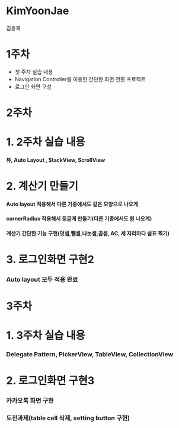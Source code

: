 # KimYoonJae
김윤재

1주차
=========================
- 첫 주차 실습 내용
- Navigation Controller를 이용한 간단한 화면 전환 프로젝트
- 로그인 화면 구성




2주차
====================================
# 1. 2주차 실습 내용
#### 뷰, Auto Layout , StackView, ScrollView


# 2. 계산기 만들기
#### Auto layout 적용해서 다른 기종에서도 같은 모양으로 나오게
#### cornerRadius 적용해서 둥글게 만들기(다른 기종에서도 원 나오게)
#### 계산기 간단한 기능 구현(덧셈,뺄셈,나눗셈,곱셈, AC, 세 자리마다 쉼표 찍기)


# 3. 로그인화면 구현2
### Auto layout 모두 적용 완료


3주차
===================================


# 1. 3주차 실습 내용
### Delegate Pattern, PickerView, TableView,  CollectionView


# 2. 로그인화면 구현3
### 카카오톡 화면 구현 
### 도전과제(table cell 삭제, setting button 구현)
